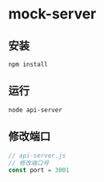 # mock-server

## 安装

```
npm install
```

## 运行
```
node api-server
```

## 修改端口
``` javascript
// api-server.js
// 修改端口号
const port = 3001
```
